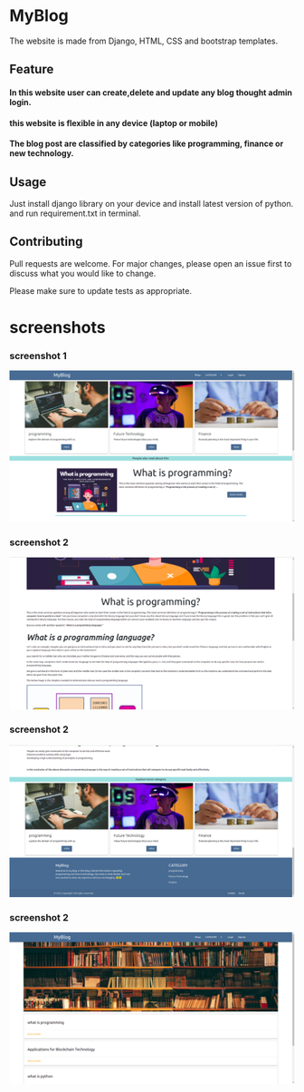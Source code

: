 # MyBlog

The website is made from Django, HTML, CSS and bootstrap templates.

## Feature

#### In this website user can create,delete and update any blog thought admin login.
#### this website is flexible in any device (laptop or mobile)
#### The blog post are classified by  categories like programming, finance or new technology.


## Usage

Just install django library on your device and install latest version of python. and run requirement.txt in terminal.

## Contributing
Pull requests are welcome. For major changes, please open an issue first to discuss what you would like to change.

Please make sure to update tests as appropriate.

# screenshots

### screenshot 1
![screenshot](/ScreenShot/Screenshot_1.png)

### screenshot 2
![screenshot](/ScreenShot/Screenshot_2.png)

### screenshot 2
![screenshot](/ScreenShot/Screenshot_3.png)

### screenshot 2
![screenshot](/ScreenShot/Screenshot_4.png)


